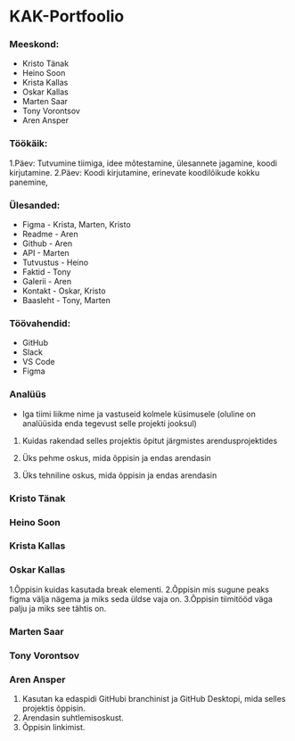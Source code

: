 # KAK-Portfoolio
### Meeskond:
* Kristo Tänak
* Heino Soon
* Krista Kallas
* Oskar Kallas
* Marten Saar
* Tony Vorontsov
* Aren Ansper

### Töökäik:
1.Päev: Tutvumine tiimiga, idee mõtestamine, ülesannete jagamine, koodi kirjutamine. 2.Päev: Koodi kirjutamine, erinevate koodilõikude kokku panemine,

### Ülesanded:
* Figma - Krista, Marten, Kristo
* Readme - Aren
* Github - Aren
* API - Marten
* Tutvustus - Heino
* Faktid - Tony
* Galerii - Aren
* Kontakt - Oskar, Kristo
* Baasleht - Tony, Marten

### Töövahendid:
* GitHub
* Slack
* VS Code
* Figma

### Analüüs
* Iga tiimi liikme nime ja vastuseid kolmele küsimusele (oluline on analüüsida enda tegevust selle projekti jooksul)

1. Kuidas rakendad selles projektis õpitut järgmistes arendusprojektides

2. Üks pehme oskus, mida õppisin ja endas arendasin

3. Üks tehniline oskus, mida õppisin ja endas arendasin

### Kristo Tänak

### Heino Soon

### Krista Kallas

### Oskar Kallas
1.Õppisin kuidas kasutada break elementi. 
2.Õppisin mis sugune peaks figma välja nägema ja miks seda üldse vaja on. 
3.Õppisin tiimitööd väga palju ja miks see tähtis on. 

### Marten Saar

### Tony Vorontsov

### Aren Ansper
1. Kasutan ka edaspidi GitHubi branchinist ja GitHub Desktopi, mida selles projektis õppisin.
2. Arendasin suhtlemisoskust.
3. Õppisin linkimist.
